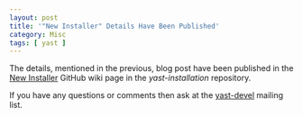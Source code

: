 ```yaml
---
layout: post
title: '"New Installer" Details Have Been Published'
category: Misc
tags: [ yast ]
---
```


The details, mentioned in the previous, blog post have been published in the
[New Installer](https://github.com/yast/yast-installation/wiki/New-Installer)
GitHub wiki page in the *yast-installation* repository.  

If you have any questions or comments then ask at the
[yast-devel](http://lists.opensuse.org/yast-devel) mailing list.
